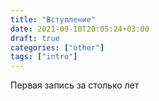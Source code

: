 ```yaml
---
title: "Вступление"
date: 2021-09-10T20:05:24+03:00
draft: true
categories: ["other"]
tags: ["intro"]
---
```


Первая запись за столько лет